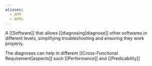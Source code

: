 ```yaml
---
aliases:
  - APM
  - APMs
---
```

A [[Software]] that allows [[diagnosing|diagnose]] other softwares in different levels, simplifying troubleshooting and ensuring they work properly.

The diagnoses can help in different [[Cross-Functional Requirement|aspects]] such [[Performance]] and [[Predicability]]
